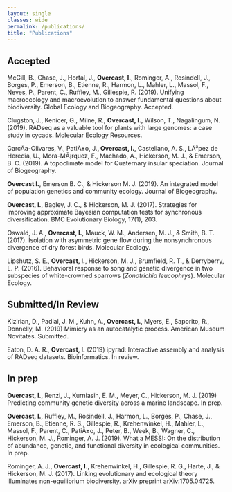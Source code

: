 ```yaml
---
layout: single
classes: wide
permalink: /publications/
title: "Publications"
---
```


Accepted
--------

McGill, B., Chase, J., Hortal, J., **Overcast, I.**, Rominger, A., Rosindell, J., Borges, P., Emerson, B., Etienne, R., Harmon, L., Mahler, L., Massol, F., Neves, P., Parent, C., Ruffley, M., Gillespie, R. (2019). Unifying macroecology and macroevolution to answer fundamental questions about biodiversity. Global Ecology and Biogeography. Accepted.

Clugston, J., Kenicer, G., Milne, R., **Overcast, I.**, Wilson, T., Nagalingum, N. (2019). RADseq as a valuable tool for plants with large genomes: a case study in cycads. Molecular Ecology Resources.

GarcÃ­a-Olivares, V., PatiÃ±o, J.**, Overcast, I.**, Castellano, A. S., LÃ³pez de Heredia, U., Mora-MÃ¡rquez, F., Machado, A., Hickerson, M. J., & Emerson, B. C. (2019). A topoclimate model for Quaternary insular speciation. Journal of Biogeography.

**Overcast I.**, Emerson B. C., & Hickerson M. J. (2019). An integrated model of population genetics and community ecology. Journal of Biogeography.

**Overcast, I.**, Bagley, J. C., & Hickerson, M. J. (2017). Strategies for improving approximate Bayesian computation tests for synchronous diversification. BMC Evolutionary Biology, 17(1), 203.

Oswald, J. A., **Overcast, I.**, Mauck, W. M., Andersen, M. J., & Smith, B. T. (2017). Isolation with asymmetric gene flow during the nonsynchronous divergence of dry forest birds. Molecular Ecology.

Lipshutz, S. E., **Overcast, I.**, Hickerson, M. J., Brumfield, R. T., & Derryberry, E. P. (2016). Behavioral response to song and genetic divergence in two subspecies of white-crowned sparrows (*Zonotrichia leucophrys*). Molecular Ecology.

Submitted/In Review
-------------------
Kizirian, D., Padial, J. M., Kuhn, A., **Overcast, I.**, Myers, E., Saporito, R., Donnelly, M. (2019) Mimicry as an autocatalytic process. American Museum Novitates. Submitted.

Eaton, D. A. R., **Overcast, I.** (2019) ipyrad: Interactive assembly and analysis of RADseq datasets. Bioinformatics. In review.

In prep
-------

**Overcast, I.**, Renzi, J., Kurniasih, E. M., Meyer, C., Hickerson, M. J. (2019) Predicting community genetic diversity across a marine landscape. In prep.

**Overcast, I.**, Ruffley, M., Rosindell, J., Harmon, L., Borges, P., Chase, J., Emerson, B., Etienne, R. S., Gillespie, R., Krehenwinkel, H., Mahler, L., Massol, F., Parent, C., PatiÃ±o, J., Peter, B., Week, B., Wagner, C., Hickerson, M. J., Rominger, A. J. (2019). What a MESS!: On the distribution of abundance, genetic, and functional diversity in ecological communities. In prep.

Rominger, A. J., **Overcast, I.**, Krehenwinkel, H., Gillespie, R. G., Harte, J., & Hickerson, M. J. (2017). Linking evolutionary and ecological theory illuminates non-equilibrium biodiversity. arXiv preprint arXiv:1705.04725.

